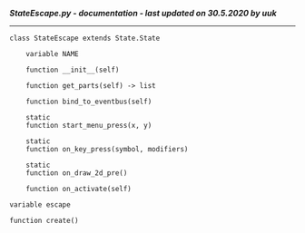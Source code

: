 ***StateEscape.py - documentation - last updated on 30.5.2020 by uuk***
___

    class StateEscape extends State.State

        variable NAME

        function __init__(self)

        function get_parts(self) -> list

        function bind_to_eventbus(self)

        static
        function start_menu_press(x, y)

        static
        function on_key_press(symbol, modifiers)

        static
        function on_draw_2d_pre()

        function on_activate(self)

    variable escape

    function create()